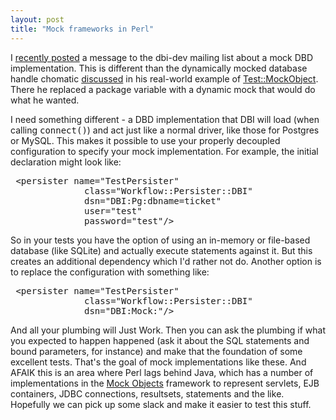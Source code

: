 ```yaml
---
layout: post
title: "Mock frameworks in Perl"
---
```




I <a href="http://www.mail-archive.com/dbi-dev@perl.org/msg02586.html">recently posted</a> a message to the dbi-dev mailing list about a mock DBD implementation. This is different than the dynamically mocked database handle chomatic <a href="http://www.perl.com/pub/a/2002/07/10/tmo.html">discussed</a> in his real-world example of <a href="http://search.cpan.org/~chromatic/Test-MockObject-0.13/">Test::MockObject</a>. There he replaced a package variable with a dynamic mock that would do what he wanted.

<p>I need something different -  a DBD implementation that DBI will load (when calling <tt>connect()</tt>) and act just like a normal driver, like those for Postgres or MySQL. This makes it possible to use your properly decoupled configuration to specify your mock implementation. For example, the initial declaration might look like:</p>
<pre class="sourceCode">
 &lt;persister name="TestPersister"
              class="Workflow::Persister::DBI"
              dsn="DBI:Pg:dbname=ticket"
              user="test"
              password="test"/&gt;
</pre>

<p>So in your tests you have the option of using an in-memory or file-based database (like SQLite) and actually execute statements against it. But this creates an additional dependency which I'd rather not do. Another option is to replace the configuration with something like:</p>
<pre class="sourceCode">
 &lt;persister name="TestPersister"
              class="Workflow::Persister::DBI"
              dsn="DBI:Mock:"/&gt;
</pre>

<p>And all your plumbing will Just Work. Then you can ask the plumbing if what you expected to happen happened (ask it about the SQL statements and bound parameters, for instance) and make that the foundation of some excellent tests. That's the goal of mock implementations like these. And AFAIK this is an area where Perl lags behind Java, which has a number of implementations in the <a href="http://www.mockobjects.com/">Mock Objects</a> framework to represent servlets, EJB containers, JDBC connections, resultsets, statements and the like. Hopefully we can pick up some slack and make it easier to test this stuff.</p>


